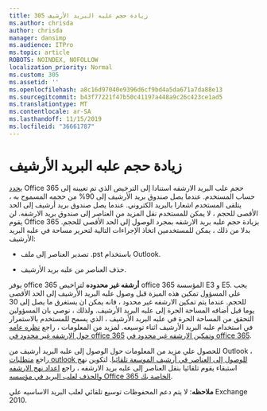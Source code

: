 ```yaml
---
title: 305 زيادة حجم علبه البريد الأرشيف
ms.author: chrisda
author: chrisda
manager: dansimp
ms.audience: ITPro
ms.topic: article
ROBOTS: NOINDEX, NOFOLLOW
localization_priority: Normal
ms.custom: 305
ms.assetid: ''
ms.openlocfilehash: a8c16d97040e9396d6cf9bd4a5da671a7da88e13
ms.sourcegitcommit: b43f77221f47b50c41197a448a9c26c423ce1ad5
ms.translationtype: MT
ms.contentlocale: ar-SA
ms.lasthandoff: 11/15/2019
ms.locfileid: "36661787"
---
```

# <a name="increase-the-archive-mailbox-size"></a>زيادة حجم علبه البريد الأرشيف

[يحدد](https://docs.microsoft.com/office365/servicedescriptions/exchange-online-service-description/exchange-online-limits#mailbox-storage-limits) Office 365 حجم علب البريد الارشفه استنادا إلى الترخيص الذي تم تعيينه إلى حساب المستخدم. عندما يصل صندوق بريد الأرشيف إلى 90% من حجمه المسموح به ، يتلقى المستخدم اشعارا بالبريد الكتروني. عندما يصل صندوق بريد أرشيف إلى الحد الأقصى للحجم ، لا يمكن للمستخدم نقل المزيد من العناصر إلى صندوق بريد الارشفه. لن يقوم Office 365 بزيادة حجم علبه بريد الارشفه بمجرد الوصول إلى الحد الأقصى للحجم. بدلا من ذلك ، يمكن للمستخدمين اتخاذ الإجراءات التالية لتحرير مساحة في علبه البريد الأرشيف:

- تصدير العناصر إلى ملف .pst باستخدام Outlook.

- حذف العناصر من علبه بريد الأرشيف.

يوفر office 365 **أرشفه غير محدوده** لتراخيص office 365 المؤسسة E3 و E5. يجب علي المسؤول تمكين هذه الميزة قبل وصول علبه البريد الأرشيف إلى الحد الأقصى للحجم. عندما يتم تمكين الارشفه غير محدود ، فانه يمكن ان يستغرق ما يصل إلى 30 يوما قبل أضافه المساحة الحرة إلى علبه البريد الأرشيف. ولذلك ، نوصي بان المسؤولين التحقق من المساحة الحرة في علبه البريد الأرشيف ، الذي يسمح للمستخدم بالاستمرار في استخدام علبه البريد الأرشيف اثناء توسيعه. لمزيد من المعلومات ، راجع [نظره عامه حول الارشفه غير محدود في office 365](https://docs.microsoft.com/office365/securitycompliance/unlimited-archiving) [وتمكين الارشفه غير محدود في office 365](https://docs.microsoft.com/office365/securitycompliance/enable-unlimited-archiving).

للحصول علي مزيد من المعلومات حول الوصول إلى علبه البريد أرشيف من Outlook ، راجع [متطلبات outlook للوصول إلى العناصر في أرشيف الموسعة تلقائيا](https://docs.microsoft.com/office365/securitycompliance/unlimited-archiving#outlook-requirements-for-accessing-items-in-an-auto-expanded-archive). لتكوين نهج استبقاء يقوم تلقائيا بنقل العناصر إلى علبه بريد الارشفه ، راجع [اعداد نهج الارشفه والحذف لعلب البريد في مؤسسه Office 365 الخاصة بك](https://docs.microsoft.com/office365/securitycompliance/set-up-an-archive-and-deletion-policy-for-mailboxes).

**ملاحظه**: لا يتم دعم المحفوظات توسيع تلقائي لعلب البريد الاساسيه علي Exchange 2010.
